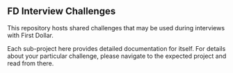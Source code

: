 ## FD Interview Challenges

This repository hosts shared challenges that may be used during interviews with First Dollar.

Each sub-project here provides detailed documentation for itself. For details about your particular challenge, please navigate to the expected project and read from there.
